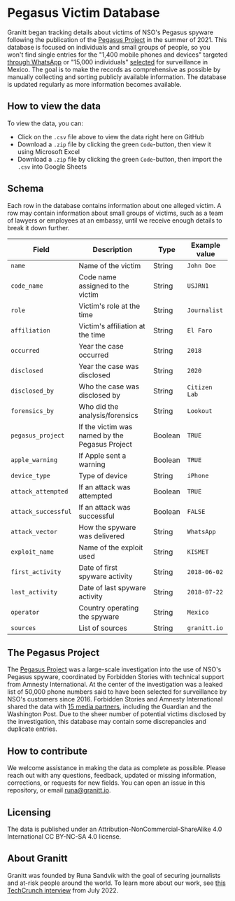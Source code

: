 # Pegasus Victim Database
Granitt began tracking details about victims of NSO's Pegasus spyware following the publication of the [Pegasus Project](https://forbiddenstories.org/case/the-pegasus-project/) in the summer of 2021. This database is focused on individuals and small groups of people, so you won't find single entries for the "1,400 mobile phones and devices" targeted [through WhatsApp](https://storage.courtlistener.com/recap/gov.uscourts.cand.350613/gov.uscourts.cand.350613.1.0_3.pdf) or "15,000 individuals" [selected](https://www.theguardian.com/news/2021/jul/19/fifty-people-close-mexico-president-amlo-among-potential-targets-nso-clients) for surveillance in Mexico. The goal is to make the records as comprehensive as possible by manually collecting and sorting publicly available information. The database is updated regularly as more information becomes available.

## How to view the data

To view the data, you can:

* Click on the `.csv` file above to view the data right here on GitHub
* Download a `.zip` file by clicking the green `Code`-button, then view it using Microsoft Excel 
* Download a `.zip` file by clicking the green `Code`-button, then import the `.csv` into Google Sheets

## Schema

Each row in the database contains information about one alleged victim. A row may contain information about small groups of victims, such as a team of lawyers or employees at an embassy, until we receive enough details to break it down further.

| **Field**           | Description                                     | Type   | Example value |
| ------------------- | ----------------------------------------------- | ------ | ------------- |
| `name`              | Name of the victim         | String | `John Doe`    |
| `code_name`      | Code name assigned to the victim | String | `USJRN1` |
| `role`              | Victim's role at the time | String | `Journalist`  |
| `affiliation `      | Victim's affiliation at the time | String | `El Faro`     |
| `occurred`          | Year the case occurred | String  | `2018` |
| `disclosed` | Year the case was disclosed | String | `2020` |
| `disclosed_by`      | Who the case was disclosed by | String  | `Citizen Lab` |
| `forensics_by` | Who did the analysis/forensics | String | `Lookout` |
| `pegasus_project`   | If the victim was named by the Pegasus Project | Boolean | `TRUE` |
| `apple_warning` | If Apple sent a warning | Boolean | `TRUE` |
| `device_type`       | Type of device | String | `iPhone`   |
| `attack_attempted` | If an attack was attempted | Boolean | `TRUE`  |
| `attack_successful` | If an attack was successful | Boolean | `FALSE` |
| `attack_vector` | How the spyware was delivered | String | `WhatsApp` |
| `exploit_name`      | Name of the exploit used | String | `KISMET`     |
| `first_activity`    | Date of first spyware activity | String | `2018-06-02` |
| `last_activity`     | Date of last spyware activity | String | `2018-07-22` |
| `operator`  | Country operating the spyware | String | `Mexico` |
| `sources`  | List of sources    | String | `granitt.io` |

## The Pegasus Project
The [Pegasus Project](https://forbiddenstories.org/case/the-pegasus-project/) was a large-scale investigation into the use of NSO's Pegasus spyware, coordinated by Forbidden Stories with technical support from Amnesty International. At the center of the investigation was a leaked list of 50,000 phone numbers said to have been selected for surveillance by NSO's customers since 2016. Forbidden Stories and Amnesty International shared the data with [15 media partners](https://forbiddenstories.org/about-the-pegasus-project/), including the Guardian and the Washington Post. Due to the sheer number of potential victims disclosed by the investigation, this database may contain some discrepancies and duplicate entries. 

## How to contribute

We welcome assistance in making the data as complete as possible. Please reach out with any questions, feedback, updated or missing information, corrections, or requests for new fields. You can open an issue in this repository, or email runa@granitt.io. 

## Licensing

The data is published under an Attribution-NonCommercial-ShareAlike 4.0 International CC BY-NC-SA 4.0 license.

## About Granitt

Granitt was founded by Runa Sandvik with the goal of securing journalists and at-risk people around the world. To learn more about our work, see [this TechCrunch interview](https://techcrunch.com/2022/07/15/granitt-journalist-security/) from July 2022.
